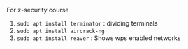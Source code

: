 For z-security course

1. `sudo apt install terminator`  : dividing terminals
2. `sudo apt install aircrack-ng`
3. `sudo apt install reaver` : Shows wps enabled networks